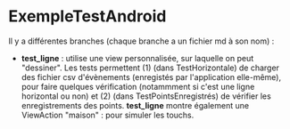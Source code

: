 # ExempleTestAndroid

Il y a différentes branches (chaque branche a un fichier md à son nom) : 
 + **test_ligne** : utilise une view personnalisée, sur laquelle on peut "dessiner". Les tests permettent (1) (dans TestHorizontale) de charger des fichier csv d'évènements (enregistés par l'application elle-même), pour faire quelques vérification (notammment si c'est une ligne horizontal ou non) et (2) (dans TestPointsEnregistrés) de vérifier les enregistrements des points. **test_ligne** montre également une ViewAction "maison" : pour simuler les touchs. 
